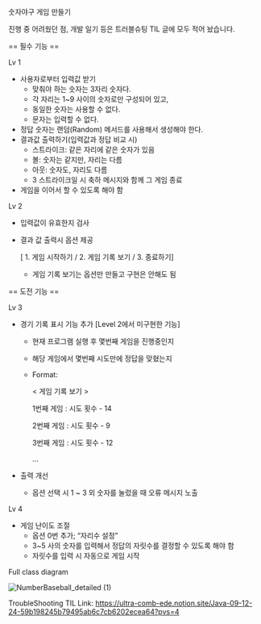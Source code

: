 숫자야구 게임 만들기

진행 중 어려웠던 점, 개발 일기 등은 트러블슈팅 TIL 글에 모두 적어 놨습니다.

== 필수 기능 ==

Lv 1

- 사용자로부터 입력값 받기
    - 맞춰야 하는 숫자는 3자리 숫자다.
    - 각 자리는 1~9 사이의 숫자로만 구성되어 있고,
    - 동일한 숫자는 사용할 수 없다.
    - 문자는 입력할 수 없다.
- 정답 숫자는 랜덤(Random) 메서드를 사용해서 생성해야 한다.
- 결과값 출력하기(입력값과 정답 비교 시)
    - 스트라이크: 같은 자리에 같은 숫자가 있음
    - 볼: 숫자는 같지만, 자리는 다름
    - 아웃: 숫자도, 자리도 다름
    - 3 스트라이크일 시 축하 메시지와 함께 그 게임 종료
- 게임을 이어서 할 수 있도록 해야 함

Lv 2

- 입력값이 유효한지 검사
- 결과 값 출력시 옵션 제공
    
    [ 1. 게임 시작하기 / 2. 게임 기록 보기 / 3. 종료하기]
    
    - 게임 기록 보기는 옵션만 만들고 구현은 안해도 됨


== 도전 기능 ==

Lv 3

- 경기 기록 표시 기능 추가 [Level 2에서 미구현한 기능]
    - 현재 프로그램 실행 후 몇번째 게임을 진행중인지
    - 해당 게임에서 몇번째 시도만에 정답을 맞혔는지
    - Format:
        
        < 게임 기록 보기 >
        
        1번째 게임 : 시도 횟수 - 14
        
        2번째 게임 : 시도 횟수 - 9
        
        3번째 게임 : 시도 횟수 - 12
        
        …
        
- 출력 개선
    - 옵션 선택 시 1 ~ 3 외 숫자를 눌렀을 때 오류 메시지 노출

Lv 4

- 게임 난이도 조절
    - 옵션 0번 추가; “자리수 설정”
    - 3~5 사의 숫자를 입력해서 정답의 자릿수를 결정할 수 있도록 해야 함
    - 자릿수를 입력 시 자동으로 게임 시작



Full class diagram

![NumberBaseball_detailed (1)](https://github.com/user-attachments/assets/a5e9d718-0a10-486e-9de1-8b87f6913111)

TroubleShooting TIL Link:
https://ultra-comb-ede.notion.site/Java-09-12-24-59b198245b79495ab6c7cb6202ecea64?pvs=4
